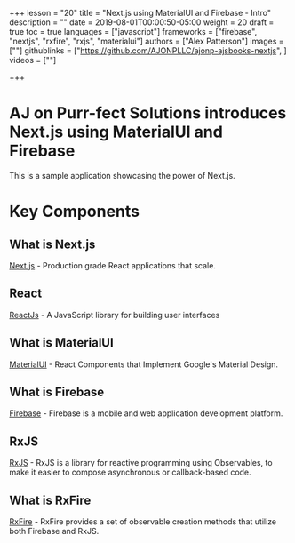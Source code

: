 +++
lesson = "20"
title = "Next.js using MaterialUI and Firebase - Intro"
description = ""
date = 2019-08-01T00:00:50-05:00
weight = 20
draft = true
toc = true
languages = ["javascript"]
frameworks = ["firebase", "nextjs", "rxfire", "rxjs", "materialui"]
authors = ["Alex Patterson"]
images = [""]
githublinks = ["https://github.com/AJONPLLC/ajonp-ajsbooks-nextjs", ]
videos = [""]

+++

# AJ on Purr-fect Solutions introduces Next.js using MaterialUI and Firebase

This is a sample application showcasing the power of Next.js.

# Key Components

## What is Next.js
[Next.js](https://nextjs.org/) - Production grade React applications that scale.

## React
[ReactJs](https://reactjs.org/) - A JavaScript library for building user interfaces

## What is MaterialUI
[MaterialUI](https://material-ui.com/) - React Components that Implement Google's Material Design.

## What is Firebase
[Firebase](https://firebase.google.com/) - Firebase is a mobile and web application development platform.

## RxJS
[RxJS](https://rxjs.dev/) - RxJS is a library for reactive programming using Observables, to make it easier to compose asynchronous or callback-based code.

## What is RxFire
[RxFire](https://firebase.googleblog.com/2018/09/introducing-rxfire-easy-async-firebase.html) - RxFire provides a set of observable creation methods that utilize both Firebase and RxJS.